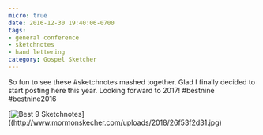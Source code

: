 ```yaml
---
micro: true
date: 2016-12-30 19:40:06-0700
tags:
- general conference
- sketchnotes
- hand lettering
category: Gospel Sketcher
---
```


So fun to see these #sketchnotes mashed together. Glad I finally decided to start posting here this year. Looking forward to 2017! #bestnine #bestnine2016

[![Best 9 Sketchnotes](http://www.mormonskecher.com/uploads/2018/26f53f2d31.jpg)]((http://www.mormonskecher.com/uploads/2018/26f53f2d31.jpg)